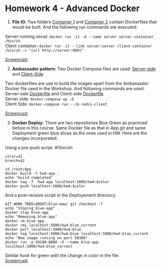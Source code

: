 # Homework 4 - Advanced Docker


1) **File IO**: 
Two folders [Container 1](https://github.com/shivajividhale/HW/tree/master/HW4/Task1/Container1) and [Container 2](https://github.com/shivajividhale/HW/tree/master/HW4/Task1/Container2) contain Dockerfiles that would be built. And the following run commands are executed:

Server running socat:
	`docker run -it -d --name server server-container  /bin/sh` <br>
Client container:
	`docker run -it --link server:server client-container /bin/sh -c "curl http://server:9001"`

[Screencast](http://youtu.be/hXqEQs1u0OY?hd=1)

2) **Ambassador pattern**: 
Two Docker Compose files are used: [Server-side](https://github.com/shivajividhale/HW/blob/master/HW4/Task2/server-host/docker-compose.yml) and [Client-Side](https://github.com/shivajividhale/HW/blob/master/HW4/Task2/client-host/Task2/docker-compose.yml)

Two dockerfiles are use to build the images apart from the Ambassador Docker file used in the Workshop.
And following commands are used:
Server-side [Dockerfile](https://github.com/shivajividhale/HW/blob/master/HW4/Task2/client-host/Task2/Dockerfile) and Client-side [Dockerfile](https://github.com/shivajividhale/HW/blob/master/HW4/Task2/server-host/Dockerfile)<br>
Server side:
	`docker-compose up -d` <br>
Client Side:
	`docker-compose run --rm redis-client`

[Screencast](https://www.youtube.com/watch?v=bx92qWOMFZQ&feature=youtu.be&hd=1)

3) **Docker Deploy**: 
There are two repositories Blue Green as practiced before in this course.
Same Docker file as that in App.git and same Deployment green blue slices as the ones used in HW. Here are the changes incorporated:

Using a pre-push script:
	#!/bin/sh

	color=$1
	branch=$2

	cd /root/App
	docker build -t hw4-app .
	echo "build completed"
	docker tag -f  hw4-app localhost:5000/hw4:$color
	docker push localhost:5000/hw4:$color

And a post-receive script in the Deployement directory:

	GIT_WORK_TREE=$ROOT/blue-www/ git checkout -f  
	echo "Stoping blue-app"
	docker stop blue-app  
	echo "Removing blue-app"
	docker rm blue-app
	docker rmi localhost:5000/hw4:blue_current  
	docker pull localhost:5000/hw4:blue
	docker tag localhost:5000/hw4:blue localhost:5000/hw4:blue_current
	echo "New image running on port 50100"
	docker run -p 50100:8080 -d --name blue-app localhost:5000/hw4:blue_current

Similar hook for green with the change in color in the file. <br>
[Screencast](http://youtu.be/xQbFPzAgxFU?hd=1)